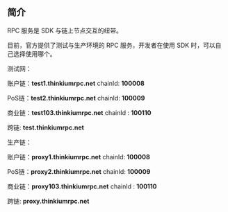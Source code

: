 ## 简介

RPC 服务是 SDK 与链上节点交互的纽带。

目前，官方提供了测试与生产环境的 RPC 服务，开发者在使用 SDK 时，可以自己选择使用哪个。



测试网：

账户链：**test1.thinkiumrpc.net**  chainId: **100008**

PoS链：**test2.thinkiumrpc.net**  chainId: **100009**

商业链：**test103.thinkiumrpc.net** chainId : **100110**

跨链:  **test.thinkiumrpc.net**



生产链：

账户链：**proxy1.thinkiumrpc.net**  chainId: **100008**

PoS链：**proxy2.thinkiumrpc.net**  chainId: **100009**

商业链：**proxy103.thinkiumrpc.net**  chainId : **100110**

跨链:  **proxy.thinkiumrpc.net**

